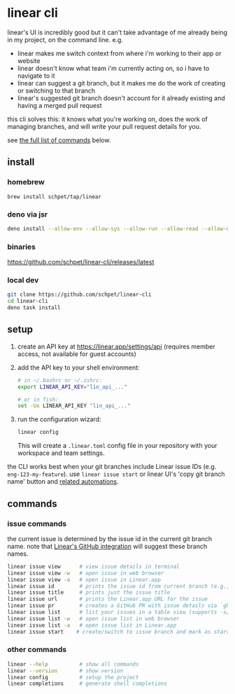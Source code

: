 # linear cli

linear's UI is incredibly good but it can't take advantage of me already being in my project, on the command line. e.g.

- linear makes me switch context from where i'm working to their app or website
- linear doesn't know what team i'm currently acting on, so i have to navigate to it
- linear can suggest a git branch, but it makes me do the work of creating or switching to that branch
- linear's suggested git branch doesn't account for it already existing and having a merged pull request

this cli solves this: it knows what you're working on, does the work of managing branches, and will write your pull request details for you.

see [the full list of commands](#commands) below.

## install

### homebrew

```
brew install schpet/tap/linear
```

### deno via jsr

```bash
deno install --allow-env --allow-sys --allow-run --allow-read --allow-net -g -n linear jsr:@schpet/linear-cli
```

### binaries

https://github.com/schpet/linear-cli/releases/latest

### local dev

```bash
git clone https://github.com/schpet/linear-cli
cd linear-cli
deno task install
```

## setup

1. create an API key at https://linear.app/settings/api (requires member access, not available for guest accounts)

2. add the API key to your shell environment:

   ```sh
   # in ~/.bashrc or ~/.zshrc:
   export LINEAR_API_KEY="lin_api_..."
   
   # or in fish:
   set -Ux LINEAR_API_KEY "lin_api_..."
   ```

3. run the configuration wizard:

   ```sh
   linear config
   ```

   This will create a `.linear.toml` config file in your repository with your workspace and team settings.

the CLI works best when your git branches include Linear issue IDs (e.g. `eng-123-my-feature`). use `linear issue start` or linear UI's 'copy git branch name' button and [related automations](https://linear.app/docs/account-preferences#git-related-automations).

## commands

### issue commands

the current issue is determined by the issue id in the current git branch name.
note that [Linear's GitHub integration](https://linear.app/docs/github#branch-format) will suggest these branch names.

```bash
linear issue view      # view issue details in terminal
linear issue view -w   # open issue in web browser
linear issue view -a   # open issue in Linear.app
linear issue id        # prints the issue id from current branch (e.g., "ENG-123")
linear issue title     # prints just the issue title
linear issue url       # prints the Linear.app URL for the issue
linear issue pr        # creates a GitHub PR with issue details via `gh pr create`
linear issue list      # list your issues in a table view (supports -s/--state and --sort)
linear issue list -w   # open issue list in web browser
linear issue list -a   # open issue list in Linear.app
linear issue start    # create/switch to issue branch and mark as started
```

### other commands

```bash
linear --help          # show all commands
linear --version       # show version
linear config          # setup the project
linear completions     # generate shell completions
```
